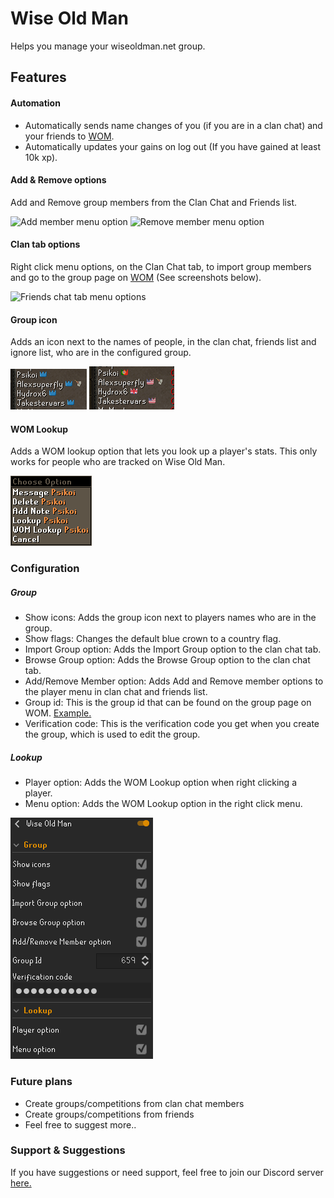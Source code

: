 # Wise Old Man
Helps you manage your wiseoldman.net group.

## Features
#### Automation
- Automatically sends name changes of you (if you are in a clan chat) and your friends to [WOM](https://wiseoldman.net).
- Automatically updates your gains on log out (If you have gained at least 10k xp).

#### Add & Remove options
Add and Remove group members from the Clan Chat and Friends list.

![Add member menu option](img/add_member.png)
![Remove member menu option](img/remove_member.png)

#### Clan tab options
Right click menu options, on the Clan Chat tab, to import group members and go to the group page on [WOM](https://wiseoldman.net) (See screenshots below).

![Friends chat tab menu options](img/friends_chat_tab.png)

#### Group icon
Adds an icon next to the names of people, in the clan chat, friends list and ignore list, who are in the configured group.

![Group member indicator](img/group_member_indicator.png)
![Group member indicator with flags](img/show_flags.png)

#### WOM Lookup
Adds a WOM lookup option that lets you look up a player's stats. This only works for people who are tracked on Wise Old Man.

![WOM Lookup](img/wom_lookup.png)

### Configuration
##### Group
- Show icons: Adds the group icon next to players names who are in the group.
- Show flags: Changes the default blue crown to a country flag.
- Import Group option: Adds the Import Group option to the clan chat tab.
- Browse Group option: Adds the Browse Group option to the clan chat tab.
- Add/Remove Member option: Adds Add and Remove member options to the player menu in clan chat and friends list.
- Group id: This is the group id that can be found on the group page on WOM. [Example.](https://wiseoldman.net/groups/139)
- Verification code: This is the verification code you get when you create the group, which is used to edit the group.

##### Lookup
- Player option: Adds the WOM Lookup option when right clicking a player.
- Menu option: Adds the WOM Lookup option in the right click menu.

![Group configurations](img/configuration.png)

### Future plans
 - Create groups/competitions from clan chat members
 - Create groups/competitions from friends
 - Feel free to suggest more..
 
 ### Support & Suggestions
 If you have suggestions or need support, feel free to join our Discord server [here.](https://wiseoldman.net/discord)

